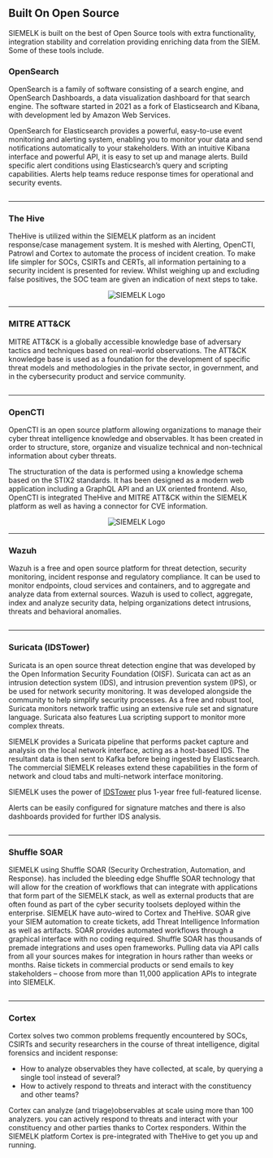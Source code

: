 ## Built On Open Source
SIEMELK is built on the best of Open Source tools with extra functionality, integration stability and correlation providing enriching data from the SIEM.
Some of these tools include.

### OpenSearch
OpenSearch is a family of software consisting of a search engine, and OpenSearch Dashboards, a data visualization dashboard for that search engine. The software started in 2021 as a fork of Elasticsearch and Kibana, with development led by Amazon Web Services.

OpenSearch for Elasticsearch provides a powerful, easy-to-use event monitoring and alerting system, enabling you to monitor your data and send notifications automatically to your stakeholders. With an intuitive Kibana interface and powerful API, it is easy to set up and manage alerts. Build specific alert conditions using Elasticsearch’s query and scripting capabilities. Alerts help teams reduce response times for operational and security events.

<p align="center">
 <img alt="" src="images/opensearch.png">
</p>

-----

### The Hive
TheHive is utilized within the SIEMELK platform as an incident response/case management system. It is meshed with Alerting, OpenCTI, Patrowl and Cortex to automate the process of incident creation. To make life simpler for SOCs, CSIRTs and CERTs, all information pertaining to a security incident is presented for review. Whilst weighing up and excluding false positives, the SOC team are given an indication of next steps to take.

<p align="center">
 <img alt="SIEMELK Logo" src="images/hive.png">
</p>

-----

### MITRE ATT&CK
MITRE ATT&CK is a globally accessible knowledge base of adversary tactics and techniques based on real-world observations. The ATT&CK knowledge base is used as a foundation for the development of specific threat models and methodologies in the private sector, in government, and in the cybersecurity product and service community.

<p align="center">
 <img alt="" src="images/mitre.png">
</p>

------
### OpenCTI
OpenCTI is an open source platform allowing organizations to manage their cyber threat intelligence knowledge and observables. It has been created in order to structure, store, organize and visualize technical and non-technical information about cyber threats.


The structuration of the data is performed using a knowledge schema based on the STIX2 standards. It has been designed as a modern web application including a GraphQL API and an UX oriented frontend. Also, OpenCTI is integrated TheHive and MITRE ATT&CK within the SIEMELK platform as well as having a connector for CVE information.

<p align="center">
 <img alt="SIEMELK Logo" src="images/opencti.jpg">
</p>

------

### Wazuh
Wazuh is a free and open source platform for threat detection, security monitoring, incident response and regulatory compliance. It can be used to monitor endpoints, cloud services and containers, and to aggregate and analyze data from external sources. Wazuh is used to collect, aggregate, index and analyze security data, helping organizations detect intrusions, threats and behavioral anomalies.

<p align="center">
 <img alt="" src="images/wazuh.png">
</p>

-----

### Suricata (IDSTower)
Suricata is an open source threat detection engine that was developed by the Open Information Security Foundation (OISF). Suricata can act as an intrusion detection system (IDS), and intrusion prevention system (IPS), or be used for network security monitoring. It was developed alongside the community to help simplify security processes. As a free and robust tool, Suricata monitors network traffic using an extensive rule set and signature language. Suricata also features Lua scripting support to monitor more complex threats.

SIEMELK provides a Suricata pipeline that performs packet capture and analysis on the local network interface, acting as a host-based IDS. The resultant data is then sent to Kafka before being ingested by Elasticsearch. The commercial SIEMELK releases extend these capabilities in the form of network and cloud tabs and multi-network interface monitoring.

SIEMELK uses the power of [IDSTower](https://www.idstower.com/) plus 1-year free full-featured license.
 
Alerts can be easily configured for signature matches and there is also dashboards provided for further IDS analysis.

 <p align="center">
 <img alt="" src="images/suricata.png">
</p>

-----
### Shuffle SOAR
SIEMELK using Shuffle SOAR (Security Orchestration, Automation, and Response). has included the bleeding edge Shuffle SOAR technology that will allow for the creation of workflows that can integrate with applications that form part of the SIEMELK stack, as well as external products that are often found as part of the cyber security toolsets deployed within the enterprise. SIEMELK have auto-wired to Cortex and TheHive. SOAR give your SIEM automation to create tickets, add Threat Intelligence Information as well as artifacts. SOAR provides automated workflows through a graphical interface with no coding required. Shuffle SOAR has thousands of premade integrations and uses open frameworks. Pulling data via API calls from all your sources makes for integration in hours rather than weeks or months. Raise tickets in commercial products or send emails to key stakeholders – choose from more than 11,000 application APIs to integrate into SIEMELK.

 <p align="center">
 <img alt="" src="images/SOAR-min.jpg ">
</p>

-----
### Cortex 
Cortex solves two common problems frequently encountered by SOCs, CSIRTs and security researchers in the course of threat intelligence, digital forensics and incident response:


- How to analyze observables they have collected, at scale, by querying a single tool instead of several?
- How to actively respond to threats and interact with the constituency and other teams?


Cortex can analyze (and triage)observables at scale using more than 100 analyzers. you can actively respond to threats and interact with your constituency and other parties thanks to Cortex responders. Within the SIEMELK platform Cortex is pre-integrated with TheHive to get you up and running.


<p align="center">
<img alt="" src="images/Cortex-dash.png ">
</p>

